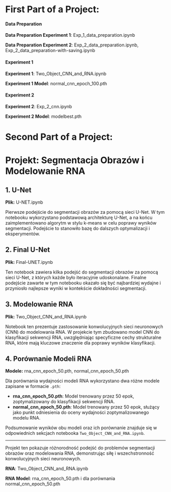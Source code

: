 # First Part of a Project: 

#### Data Preparation

**Data Preparation Experiment 1**: Exp_1_data_preparation.ipynb

**Data Preparation Experiment 2**: Exp_2_data_preparation.ipynb, Exp_2_data_preparation-with-saving.ipynb

#### Experiment 1

**Experiment 1**: Two_Object_CNN_and_RNA.ipynb

**Experiment 1 Model**: normal_cnn_epoch_100.pth

#### Experiment 2

**Experiment 2**: Exp_2_cnn.ipynb

**Experiment 2 Model**: modelbest.pth

# Second Part of a Project: 
# Projekt: Segmentacja Obrazów i Modelowanie RNA

## 1. U-Net

**Plik:** U-NET.ipynb

Pierwsze podejście do segmentacji obrazów za pomocą sieci U-Net. W tym notebooku wykorzystano podstawową architekturę U-Net, a na końcu zaimplementowano algorytm w stylu k-means w celu poprawy wyników segmentacji. Podejście to stanowiło bazę do dalszych optymalizacji i eksperymentów.

## 2. Final U-Net

**Plik:** Final-UNET.ipynb

Ten notebook zawiera kilka podejść do segmentacji obrazów za pomocą sieci U-Net, z których każde było iteracyjnie udoskonalane. Finalne podejście zawarte w tym notebooku okazało się być najbardziej wydajne i przyniosło najlepsze wyniki w kontekście dokładności segmentacji.

## 3. Modelowanie RNA

**Plik:** Two_Object_CNN_and_RNA.ipynb

Notebook ten prezentuje zastosowanie konwolucyjnych sieci neuronowych (CNN) do modelowania RNA. W projekcie tym zbudowano model CNN do klasyfikacji sekwencji RNA, uwzględniając specyficzne cechy strukturalne RNA, które mają kluczowe znaczenie dla poprawy wyników klasyfikacji.

## 4. Porównanie Modeli RNA

**Modele:** rna_cnn_epoch_50.pth, normal_cnn_epoch_50.pth

Dla porównania wydajności modeli RNA wykorzystano dwa różne modele zapisane w formacie `.pth`:
- **rna_cnn_epoch_50.pth**: Model trenowany przez 50 epok, zoptymalizowany do klasyfikacji sekwencji RNA.
- **normal_cnn_epoch_50.pth**: Model trenowany przez 50 epok, służący jako punkt odniesienia do oceny wydajności zoptymalizowanego modelu RNA.

Podsumowanie wyników obu modeli oraz ich porównanie znajduje się w odpowiednich sekcjach notebooka `Two_Object_CNN_and_RNA.ipynb`.

---

Projekt ten pokazuje różnorodność podejść do problemów segmentacji obrazów oraz modelowania RNA, demonstrując siłę i wszechstronność konwolucyjnych sieci neuronowych.


**RNA**: Two_Object_CNN_and_RNA.ipynb

**RNA Model**: rna_cnn_epoch_50.pth i dla porównania normal_cnn_epoch_50.pth

